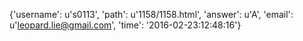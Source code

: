 {'username': u's0113', 'path': u'1158/1158.html', 'answer': u'A', 'email': u'leopard.lie@gmail.com', 'time': '2016-02-23:12:48:16'}